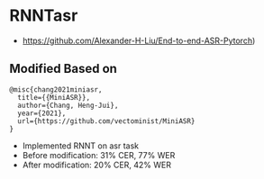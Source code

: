# RNNTasr

* https://github.com/Alexander-H-Liu/End-to-end-ASR-Pytorch)


## Modified Based on

```
@misc{chang2021miniasr,
  title={{MiniASR}},
  author={Chang, Heng-Jui},
  year={2021},
  url={https://github.com/vectominist/MiniASR}
}
```

- Implemented RNNT on asr task
- Before modification: 31% CER, 77% WER
- After modification: 20% CER, 42% WER
